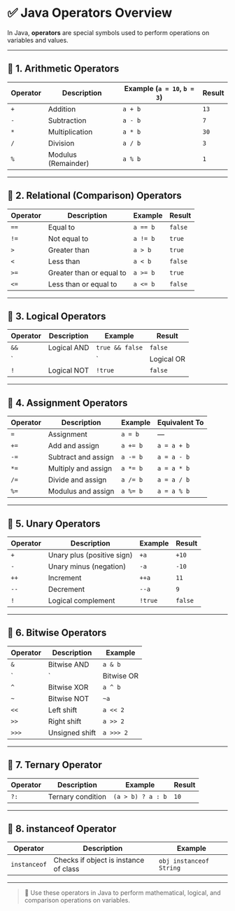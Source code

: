 # ✅ Java Operators Overview

In Java, **operators** are special symbols used to perform operations on variables and values.

---

## 🔹 1. Arithmetic Operators

| Operator | Description         | Example (`a = 10`, `b = 3`) | Result |
|----------|---------------------|------------------------------|--------|
| `+`      | Addition             | `a + b`                      | `13`   |
| `-`      | Subtraction          | `a - b`                      | `7`    |
| `*`      | Multiplication       | `a * b`                      | `30`   |
| `/`      | Division             | `a / b`                      | `3`    |
| `%`      | Modulus (Remainder) | `a % b`                      | `1`    |

---

## 🔹 2. Relational (Comparison) Operators

| Operator | Description              | Example    | Result   |
|----------|--------------------------|------------|----------|
| `==`     | Equal to                 | `a == b`   | `false`  |
| `!=`     | Not equal to             | `a != b`   | `true`   |
| `>`      | Greater than             | `a > b`    | `true`   |
| `<`      | Less than                | `a < b`    | `false`  |
| `>=`     | Greater than or equal to | `a >= b`   | `true`   |
| `<=`     | Less than or equal to    | `a <= b`   | `false`  |

---

## 🔹 3. Logical Operators

| Operator | Description    | Example         | Result  |
|----------|----------------|------------------|---------|
| `&&`     | Logical AND     | `true && false`  | `false` |
| `||`     | Logical OR      | `true || false`  | `true`  |
| `!`      | Logical NOT     | `!true`          | `false` |

---

## 🔹 4. Assignment Operators

| Operator | Description         | Example    | Equivalent To    |
|----------|---------------------|------------|------------------|
| `=`      | Assignment          | `a = b`    | —                |
| `+=`     | Add and assign      | `a += b`   | `a = a + b`      |
| `-=`     | Subtract and assign | `a -= b`   | `a = a - b`      |
| `*=`     | Multiply and assign | `a *= b`   | `a = a * b`      |
| `/=`     | Divide and assign   | `a /= b`   | `a = a / b`      |
| `%=`     | Modulus and assign  | `a %= b`   | `a = a % b`      |

---

## 🔹 5. Unary Operators

| Operator | Description                | Example | Result  |
|----------|----------------------------|---------|---------|
| `+`      | Unary plus (positive sign) | `+a`    | `+10`   |
| `-`      | Unary minus (negation)     | `-a`    | `-10`   |
| `++`     | Increment                  | `++a`   | `11`    |
| `--`     | Decrement                  | `--a`   | `9`     |
| `!`      | Logical complement         | `!true` | `false` |

---

## 🔹 6. Bitwise Operators

| Operator | Description     | Example    |
|----------|-----------------|------------|
| `&`      | Bitwise AND     | `a & b`    |
| `|`      | Bitwise OR      | `a | b`    |
| `^`      | Bitwise XOR     | `a ^ b`    |
| `~`      | Bitwise NOT     | `~a`       |
| `<<`     | Left shift      | `a << 2`   |
| `>>`     | Right shift     | `a >> 2`   |
| `>>>`    | Unsigned shift  | `a >>> 2`  |

---

## 🔹 7. Ternary Operator

| Operator | Description        | Example                    | Result   |
|----------|--------------------|----------------------------|----------|
| `?:`     | Ternary condition  | `(a > b) ? a : b`          | `10`     |

---

## 🔹 8. instanceof Operator

| Operator      | Description                          | Example            |
|---------------|--------------------------------------|--------------------|
| `instanceof`  | Checks if object is instance of class | `obj instanceof String` |

---

> 📘 Use these operators in Java to perform mathematical, logical, and comparison operations on variables.

